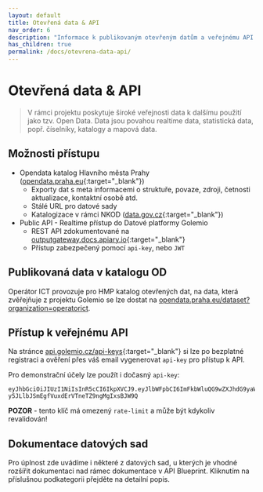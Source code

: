 ```yaml
---
layout: default
title: Otevřená data & API
nav_order: 6
description: "Informace k publikovaným otevřeným datům a veřejnému API."
has_children: true
permalink: /docs/otevrena-data-api/
---
```


# Otevřená data & API

> V rámci projektu poskytuje široké veřejnosti data k dalšímu použití jako tzv. Open Data. Data jsou povahou realtime data, statistická data, popř. číselníky, katalogy a mapová data.

## Možnosti přístupu

- Opendata katalog Hlavního města Prahy ([opendata.praha.eu](http://opendata.praha.eu){:target="_blank"})
    - Exporty dat s meta informacemi o struktuře, povaze, zdroji, četnosti aktualizace, kontaktní osobě atd.
    - Stálé URL pro datové sady
    - Katalogizace v rámci NKOD ([data.gov.cz](//data.gov.cz){:target="_blank"})
- Public API - Realtime přístup do Datové platformy Golemio
    - REST API zdokumentované na [outputgateway.docs.apiary.io](//outputgateway.docs.apiary.io){:target="_blank"}
    - Přístup zabezpečený pomocí `api-key`, nebo `JWT`


## Publikovaná data v katalogu OD

Operátor ICT provozuje pro HMP katalog otevřených dat, na data, která zvěřejňuje z projektu Golemio se lze dostat na [opendata.praha.eu/dataset?organization=operatorict](http://opendata.praha.eu/dataset?organization=operatorict).

## Přístup k veřejnému API

Na stránce [api.golemio.cz/api-keys](//api.golemio.cz/api-keys){:target="_blank"} si lze po bezplatné registraci a ověření přes váš email vygenerovat `api-key` pro přístup k API.

Pro demonstrační účely lze použít i dočasný `api-key`: 
```
eyJhbGciOiJIUzI1NiIsInR5cCI6IkpXVCJ9.eyJlbWFpbCI6ImFkbWluQG9wZXJhdG9yaWN0LmN6IiwiaWQiOjIsIm5hbWUiOm51bGwsInN1cm5hbWUiOm51bGwsImlhdCI6MTU2MzM3MTk3NiwiZXhwIjoxMTU2MzM3MTk3NiwiaXNzIjoiZ29sZW1pbyIsImp0aSI6IjkzMzEzOWQ2LTk4YmEtNDcyMC05YWY2LWY3ZTM4Y2M2MTlhZiJ9.NAuRt-y5JLlbJSmEgfVuxdErVTneTZ9ngMgIxsBJW9Q
```
**POZOR** - tento klíč má omezený `rate-limit` a může být kdykoliv revalidován!

## Dokumentace datových sad

Pro úplnost zde uvádíme i některé z datových sad, u kterých je vhodné rozšířit dokumentaci nad rámec dokumentace v API Blueprint. Kliknutím na příslušnou podkategorii přejděte na detailní popis.